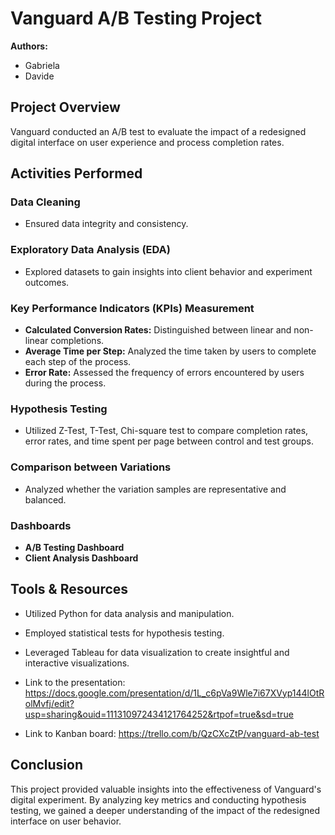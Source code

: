 # Vanguard A/B Testing Project

**Authors:**  
- Gabriela  
- Davide

## Project Overview
Vanguard conducted an A/B test to evaluate the impact of a redesigned digital interface on user experience and process completion rates.

## Activities Performed

### Data Cleaning
- Ensured data integrity and consistency.

### Exploratory Data Analysis (EDA)
- Explored datasets to gain insights into client behavior and experiment outcomes.

### Key Performance Indicators (KPIs) Measurement
- **Calculated Conversion Rates:** Distinguished between linear and non-linear completions.
- **Average Time per Step:** Analyzed the time taken by users to complete each step of the process.
- **Error Rate:** Assessed the frequency of errors encountered by users during the process.

### Hypothesis Testing
- Utilized Z-Test, T-Test, Chi-square test to compare completion rates, error rates, and time spent per page between control and test groups.

### Comparison between Variations
- Analyzed whether the variation samples are representative and balanced.

### Dashboards
- **A/B Testing Dashboard**
- **Client Analysis Dashboard**



## Tools & Resources
- Utilized Python for data analysis and manipulation.
- Employed statistical tests for hypothesis testing.
- Leveraged Tableau for data visualization to create insightful and interactive visualizations.

- Link to the presentation: https://docs.google.com/presentation/d/1L_c6pVa9Wle7i67XVyp144lOtRolMvfj/edit?usp=sharing&ouid=111310972434121764252&rtpof=true&sd=true
- Link to Kanban board: https://trello.com/b/QzCXcZtP/vanguard-ab-test

## Conclusion
This project provided valuable insights into the effectiveness of Vanguard's digital experiment. By analyzing key metrics and conducting hypothesis testing, we gained a deeper understanding of the impact of the redesigned interface on user behavior.
